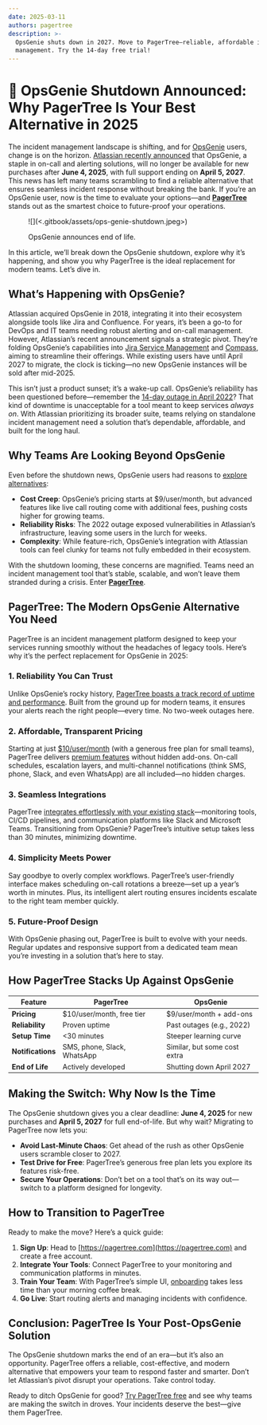 ```yaml
---
date: 2025-03-11
authors: pagertree
description: >-
  OpsGenie shuts down in 2027. Move to PagerTree—reliable, affordable incident
  management. Try the 14-day free trial!
---
```


# 📣 OpsGenie Shutdown Announced: Why PagerTree Is Your Best Alternative in 2025

The incident management landscape is shifting, and for [OpsGenie](https://www.atlassian.com/software/opsgenie) users, change is on the horizon. [Atlassian recently announced](https://www.atlassian.com/blog/announcements/evolution-of-it-operations) that OpsGenie, a staple in on-call and alerting solutions, will no longer be available for new purchases after **June 4, 2025**, with full support ending on **April 5, 2027**. This news has left many teams scrambling to find a reliable alternative that ensures seamless incident response without breaking the bank. If you’re an OpsGenie user, now is the time to evaluate your options—and [**PagerTree**](https://pagertree.com) stands out as the smartest choice to future-proof your operations.



<figure>![](<.gitbook/assets/ops-genie-shutdown.jpeg>)<figcaption><p>OpsGenie announces end of life.</p></figcaption></figure>

<!-- truncate -->

In this article, we’ll break down the OpsGenie shutdown, explore why it’s happening, and show you why PagerTree is the ideal replacement for modern teams. Let’s dive in.

## What’s Happening with OpsGenie?

Atlassian acquired OpsGenie in 2018, integrating it into their ecosystem alongside tools like Jira and Confluence. For years, it’s been a go-to for DevOps and IT teams needing robust alerting and on-call management. However, Atlassian’s recent announcement signals a strategic pivot. They’re folding OpsGenie’s capabilities into [Jira Service Management](https://www.atlassian.com/software/jira/service-management) and [Compass](https://www.atlassian.com/software/compass), aiming to streamline their offerings. While existing users have until April 2027 to migrate, the clock is ticking—no new OpsGenie instances will be sold after mid-2025.&#x20;

This isn’t just a product sunset; it’s a wake-up call. OpsGenie’s reliability has been questioned before—remember the [14-day outage in April 2022](https://www.atlassian.com/engineering/post-incident-review-april-2022-outage)? That kind of downtime is unacceptable for a tool meant to keep services _always on_. With Atlassian prioritizing its broader suite, teams relying on standalone incident management need a solution that’s dependable, affordable, and built for the long haul.

## Why Teams Are Looking Beyond OpsGenie

Even before the shutdown news, OpsGenie users had reasons to [explore alternatives](https://pagertree.com/blog/top-5-best-pagerduty-alternatives-in-2024):

* **Cost Creep**: OpsGenie’s pricing starts at $9/user/month, but advanced features like live call routing come with additional fees, pushing costs higher for growing teams.
* **Reliability Risks**: The 2022 outage exposed vulnerabilities in Atlassian’s infrastructure, leaving some users in the lurch for weeks.
* **Complexity**: While feature-rich, OpsGenie’s integration with Atlassian tools can feel clunky for teams not fully embedded in their ecosystem.

With the shutdown looming, these concerns are magnified. Teams need an incident management tool that’s stable, scalable, and won’t leave them stranded during a crisis. Enter [**PagerTree**](https://pagertree.com).

## PagerTree: The Modern OpsGenie Alternative You Need

PagerTree is an incident management platform designed to keep your services running smoothly without the headaches of legacy tools. Here’s why it’s the perfect replacement for OpsGenie in 2025:

### 1. Reliability You Can Trust

Unlike OpsGenie’s rocky history, [PagerTree boasts a track record of uptime and performance](https://status.pagertree.com/). Built from the ground up for modern teams, it ensures your alerts reach the right people—every time. No two-week outages here.

### 2. Affordable, Transparent Pricing

Starting at just [$10/user/month](https://pagertree.com/pricing) (with a generous free plan for small teams), PagerTree delivers [premium features](https://pagertree.com/features) without hidden add-ons. On-call schedules, escalation layers, and multi-channel notifications (think SMS, phone, Slack, and even WhatsApp) are all included—no hidden charges.

### 3. Seamless Integrations

PagerTree [integrates effortlessly with your existing stack](https://pagertree.com/integrations/)—monitoring tools, CI/CD pipelines, and communication platforms like Slack and Microsoft Teams. Transitioning from OpsGenie? PagerTree’s intuitive setup takes less than 30 minutes, minimizing downtime.

### 4. Simplicity Meets Power

Say goodbye to overly complex workflows. PagerTree’s user-friendly interface makes scheduling on-call rotations a breeze—set up a year’s worth in minutes. Plus, its intelligent alert routing ensures incidents escalate to the right team member quickly.

### 5. Future-Proof Design

With OpsGenie phasing out, PagerTree is built to evolve with your needs. Regular updates and responsive support from a dedicated team mean you’re investing in a solution that’s here to stay.

## How PagerTree Stacks Up Against OpsGenie

| Feature           | PagerTree                   | OpsGenie                     |
| ----------------- | --------------------------- | ---------------------------- |
| **Pricing**       | $10/user/month, free tier   | $9/user/month + add-ons      |
| **Reliability**   | Proven uptime               | Past outages (e.g., 2022)    |
| **Setup Time**    | \<30 minutes                 | Steeper learning curve       |
| **Notifications** | SMS, phone, Slack, WhatsApp | Similar, but some cost extra |
| **End of Life**   | Actively developed          | Shutting down April 2027     |

## Making the Switch: Why Now Is the Time

The OpsGenie shutdown gives you a clear deadline: **June 4, 2025** for new purchases and **April 5, 2027** for full end-of-life. But why wait? Migrating to PagerTree now lets you:

* **Avoid Last-Minute Chaos**: Get ahead of the rush as other OpsGenie users scramble closer to 2027.
* **Test Drive for Free**: PagerTree’s generous free plan lets you explore its features risk-free.
* **Secure Your Operations**: Don’t bet on a tool that’s on its way out—switch to a platform designed for longevity.

## How to Transition to PagerTree

Ready to make the move? Here’s a quick guide:

1. **Sign Up**: Head to [https://pagertree.com](https://pagertree.com) and create a free account.
2. **Integrate Your Tools**: Connect PagerTree to your monitoring and communication platforms in minutes.
3. **Train Your Team**: With PagerTree’s simple UI, [onboarding](https://pagertree.com/docs) takes less time than your morning coffee break.
4. **Go Live**: Start routing alerts and managing incidents with confidence.

## Conclusion: PagerTree Is Your Post-OpsGenie Solution

The OpsGenie shutdown marks the end of an era—but it’s also an opportunity. PagerTree offers a reliable, cost-effective, and modern alternative that empowers your team to respond faster and smarter. Don’t let Atlassian’s pivot disrupt your operations. Take control today.

Ready to ditch OpsGenie for good? [Try PagerTree free](https://pagertree.com) and see why teams are making the switch in droves. Your incidents deserve the best—give them PagerTree.
